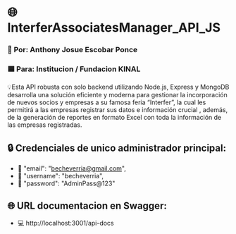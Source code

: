 # 🌐 InterferAssociatesManager_API_JS
### 🪪 Por: Anthony Josue Escobar Ponce
### 🟦 Para: Institucion / Fundacion KINAL
💡Esta API robusta con solo backend utilizando Node.js, Express y MongoDB desarrolla una solución eficiente y moderna para gestionar la incorporación de
nuevos socios y empresas a su famosa feria “Interfer”, la cual les permitirá a las empresas registrar sus datos e información crucial , además, de la generación de reportes en formato Excel con toda la información de las empresas registradas.

## 🔒 Credenciales de unico administrador principal:
* 🔑 "email": "becheverria@gmail.com",
* 🔑 "username": "becheverria",
* 🔑 "password": "AdminPass@123"

## 🌐 URL documentacion en Swagger:
* 💻 http://localhost:3001/api-docs
